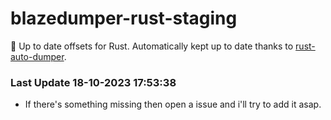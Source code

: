 # blazedumper-rust-staging

🚀 Up to date offsets for Rust. Automatically kept up to date thanks to [rust-auto-dumper](https://github.com/Akandesh/rust-auto-dumper).


### Last Update 18-10-2023 17:53:38
- If there's something missing then open a issue and i'll try to add it asap.